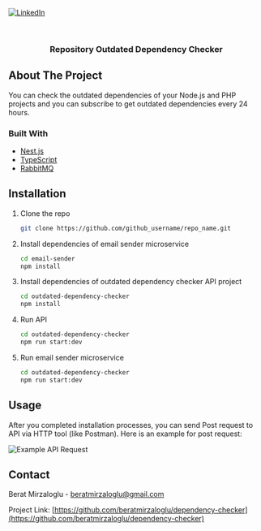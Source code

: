 <div id="top"></div>

[![LinkedIn][linkedin-shield]][linkedin-url]

<!-- PROJECT LOGO -->
<br />
<div align="center">

<h3 align="center">Repository Outdated Dependency Checker</h3>

</div>

<!-- ABOUT THE PROJECT -->

## About The Project

You can check the outdated dependencies of your Node.js and PHP projects and you can subscribe to get outdated dependencies every 24 hours.

### Built With

- [Nest.js](https://nestjs.com/)
- [TypeScript](https://www.typescriptlang.org/)
- [RabbitMQ](https://www.rabbitmq.com/)

<!-- INSTALLATION -->

## Installation

1. Clone the repo
   ```sh
   git clone https://github.com/github_username/repo_name.git
   ```
2. Install dependencies of email sender microservice
   ```sh
   cd email-sender
   npm install
   ```
3. Install dependencies of outdated dependency checker API project
   ```sh
   cd outdated-dependency-checker
   npm install
   ```
4. Run API
   ```sh
   cd outdated-dependency-checker
   npm run start:dev
   ```
5. Run email sender microservice
   ```sh
   cd outdated-dependency-checker
   npm run start:dev
   ```

<!-- USAGE EXAMPLES -->

## Usage

After you completed installation processes, you can send Post request to API via HTTP tool (like Postman). Here is an example for post request:

![Example API Request](https://i.hizliresim.com/s204mb4.png)

<!-- CONTACT -->

## Contact

Berat Mirzaloglu - beratmirzaloglu@gmail.com

Project Link: [https://github.com/beratmirzaloglu/dependency-checker](https://github.com/beratmirzaloglu/dependency-checker)

<!-- MARKDOWN LINKS & IMAGES -->
<!-- https://www.markdownguide.org/basic-syntax/#reference-style-links -->

[contributors-shield]: https://img.shields.io/github/contributors/github_username/repo_name.svg?style=for-the-badge
[contributors-url]: https://github.com/github_username/repo_name/graphs/contributors
[forks-shield]: https://img.shields.io/github/forks/github_username/repo_name.svg?style=for-the-badge
[forks-url]: https://github.com/github_username/repo_name/network/members
[stars-shield]: https://img.shields.io/github/stars/github_username/repo_name.svg?style=for-the-badge
[stars-url]: https://github.com/github_username/repo_name/stargazers
[issues-shield]: https://img.shields.io/github/issues/github_username/repo_name.svg?style=for-the-badge
[issues-url]: https://github.com/github_username/repo_name/issues
[license-shield]: https://img.shields.io/github/license/github_username/repo_name.svg?style=for-the-badge
[license-url]: https://github.com/github_username/repo_name/blob/master/LICENSE.txt
[linkedin-shield]: https://img.shields.io/badge/-LinkedIn-black.svg?style=for-the-badge&logo=linkedin&colorB=555
[linkedin-url]: https://linkedin.com/in/beratmirzaloglu
[product-screenshot]: images/screenshot.png
